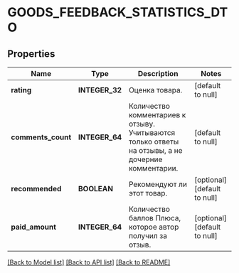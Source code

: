 # GOODS_FEEDBACK_STATISTICS_DTO

## Properties
Name | Type | Description | Notes
------------ | ------------- | ------------- | -------------
**rating** | **INTEGER_32** | Оценка товара. | [default to null]
**comments_count** | **INTEGER_64** | Количество комментариев к отзыву.  Учитываются только ответы на отзывы, а не дочерние комментарии.  | [default to null]
**recommended** | **BOOLEAN** | Рекомендуют ли этот товар. | [optional] [default to null]
**paid_amount** | **INTEGER_64** | Количество баллов Плюса, которое автор получил за отзыв. | [optional] [default to null]

[[Back to Model list]](../README.md#documentation-for-models) [[Back to API list]](../README.md#documentation-for-api-endpoints) [[Back to README]](../README.md)


